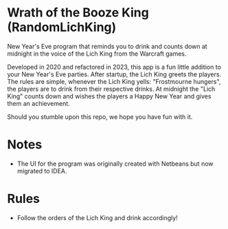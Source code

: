 # Wrath of the Booze King (RandomLichKing)
New Year's Eve program that reminds you to drink and counts down at midnight in the voice of the Lich King from the Warcraft games.

Developed in 2020 and refactored in 2023, this app is a fun little addition to your New Year's Eve parties. After startup, the Lich King greets the players. The rules are simple, whenever the Lich King yells: "Frostmourne hungers", the players are to drink from their respective drinks. At midnight the "Lich King" counts down and wishes the players a Happy New Year and gives them an achievement.

Should you stumble upon this repo, we hope you have fun with it.

# Notes
- The UI for the program was originally created with Netbeans but now migrated to IDEA.


# Rules
- Follow the orders of the Lich King and drink accordingly!

